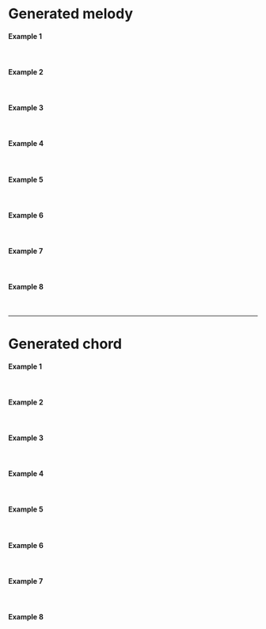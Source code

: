 
# Generated melody

#### Example 1
<div>
<midi-visualizer type="piano-roll" id="mainVisualizer" src="https://tayjsl97.github.io/demos/tmm_music/m0.mid"></midi-visualizer>
<midi-player src="https://tayjsl97.github.io/demos/tmm_music/m0.mid" sound-font visualizer="#mainVisualizer" id="mainPlayer">
</midi-player>
</div>
<br>

#### Example 2

<div>
<midi-visualizer type="piano-roll" id="mainVisualizer1" src="https://tayjsl97.github.io/demos/tmm_music/m1.mid"></midi-visualizer>
<midi-player src="https://tayjsl97.github.io/demos/tmm_music/m1.mid" sound-font visualizer="#mainVisualizer1" id="mainPlayer">
</midi-player>
</div>
<br>



#### Example 3

<div>
<midi-visualizer type="piano-roll" id="mainVisualizer2" src="https://tayjsl97.github.io/demos/tmm_music/m2.mid"></midi-visualizer>
<midi-player src="https://tayjsl97.github.io/demos/tmm_music/m2.mid" sound-font visualizer="#mainVisualizer2" id="mainPlayer1">
</midi-player>
</div>
<br>


#### Example 4

<div>
<midi-visualizer type="piano-roll" id="mainVisualizer" src="https://tayjsl97.github.io/demos/tmm_music/m3.mid"></midi-visualizer>
<midi-player src="https://tayjsl97.github.io/demos/tmm_music/m3.mid" sound-font visualizer="#mainVisualizer" id="mainPlayer">
</midi-player>
</div>
<br>


#### Example 5

<div>
<midi-visualizer type="piano-roll" id="mainVisualizer" src="https://tayjsl97.github.io/demos/tmm_music/m4.mid"></midi-visualizer>
<midi-player src="https://tayjsl97.github.io/demos/tmm_music/m4.mid" sound-font visualizer="#mainVisualizer" id="mainPlayer">
</midi-player>
</div>
<br>


#### Example 6

<div>
<midi-visualizer type="piano-roll" id="mainVisualizer" src="https://tayjsl97.github.io/demos/tmm_music/m5.mid"></midi-visualizer>
<midi-player src="https://tayjsl97.github.io/demos/tmm_music/m5.mid" sound-font visualizer="#mainVisualizer" id="mainPlayer">
</midi-player>
</div>
<br>


#### Example 7

<div>
<midi-visualizer type="piano-roll" id="mainVisualizer" src="https://tayjsl97.github.io/demos/tmm_music/m6.mid"></midi-visualizer>
<midi-player src="https://tayjsl97.github.io/demos/tmm_music/m6.mid" sound-font visualizer="#mainVisualizer" id="mainPlayer">
</midi-player>
</div>
<br>


#### Example 8

<div>
<midi-visualizer type="piano-roll" id="mainVisualizer" src="https://tayjsl97.github.io/demos/tmm_music/m7.mid"></midi-visualizer>
<midi-player src="https://tayjsl97.github.io/demos/tmm_music/m7.mid" sound-font visualizer="#mainVisualizer" id="mainPlayer">
</midi-player>
</div>
<br>


---


# Generated chord


#### Example 1

<div>
<midi-visualizer type="piano-roll" id="mainVisualizer" src="https://tayjsl97.github.io/demos/tmm_music/c0.mid"></midi-visualizer>
<midi-player src="https://tayjsl97.github.io/demos/tmm_music/c0.mid" sound-font visualizer="#mainVisualizer" id="mainPlayer">
</midi-player>
</div>
<br>


#### Example 2

<div>
<midi-visualizer type="piano-roll" id="mainVisualizer" src="https://tayjsl97.github.io/demos/tmm_music/c1.mid"></midi-visualizer>
<midi-player src="https://tayjsl97.github.io/demos/tmm_music/c1.mid" sound-font visualizer="#mainVisualizer" id="mainPlayer">
</midi-player>
</div>
<br>


#### Example 3

<div>
<midi-visualizer type="piano-roll" id="mainVisualizer" src="https://tayjsl97.github.io/demos/tmm_music/c2.mid"></midi-visualizer>
<midi-player src="https://tayjsl97.github.io/demos/tmm_music/c2.mid" sound-font visualizer="#mainVisualizer" id="mainPlayer">
</midi-player>
</div>
<br>


#### Example 4

<div>
<midi-visualizer type="piano-roll" id="mainVisualizer" src="https://tayjsl97.github.io/demos/tmm_music/c3.mid"></midi-visualizer>
<midi-player src="https://tayjsl97.github.io/demos/tmm_music/c3.mid" sound-font visualizer="#mainVisualizer" id="mainPlayer">
</midi-player>
</div>
<br>


#### Example 5

<div>
<midi-visualizer type="piano-roll" id="mainVisualizer" src="https://tayjsl97.github.io/demos/tmm_music/c4.mid"></midi-visualizer>
<midi-player src="https://tayjsl97.github.io/demos/tmm_music/c4.mid" sound-font visualizer="#mainVisualizer" id="mainPlayer">
</midi-player>
</div>
<br>


#### Example 6

<div>
<midi-visualizer type="piano-roll" id="mainVisualizer" src="https://tayjsl97.github.io/demos/tmm_music/c5.mid"></midi-visualizer>
<midi-player src="https://tayjsl97.github.io/demos/tmm_music/c5.mid" sound-font visualizer="#mainVisualizer" id="mainPlayer">
</midi-player>
</div>
<br>


#### Example 7

<div>
<midi-visualizer type="piano-roll" id="mainVisualizer" src="https://tayjsl97.github.io/demos/tmm_music/c6.mid"></midi-visualizer>
<midi-player src="https://tayjsl97.github.io/demos/tmm_music/c6.mid" sound-font visualizer="#mainVisualizer" id="mainPlayer">
</midi-player>
</div>
<br>


#### Example 8

<div>
<midi-visualizer type="piano-roll" id="mainVisualizer" src="https://tayjsl97.github.io/demos/tmm_music/c7.mid"></midi-visualizer>
<midi-player src="https://tayjsl97.github.io/demos/tmm_music/c7.mid" sound-font visualizer="#mainVisualizer" id="mainPlayer">
</midi-player>
</div>
<br>

[//]: # (<div>)

[//]: # (<midi-visualizer)

[//]: # (  type="piano-roll")

[//]: # (  src="https://cdn.jsdelivr.net/gh/cifkao/html-midi-player@2b12128/twinkle_twinkle.mid">)

[//]: # (</midi-visualizer>)

[//]: # (<midi-visualizer)

[//]: # (  type="staff")

[//]: # (  src="https://cdn.jsdelivr.net/gh/cifkao/html-midi-player@2b12128/twinkle_twinkle.mid">)

[//]: # (</midi-visualizer>)

[//]: # (<midi-player)

[//]: # (  src="https://cdn.jsdelivr.net/gh/cifkao/html-midi-player@2b12128/twinkle_twinkle.mid")

[//]: # (  sound-font visualizer="#myVisualizer">)

[//]: # (</midi-player>)

[//]: # (</div>)


